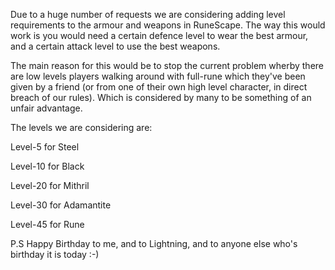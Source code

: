 Due to a huge number of requests we are considering adding level requirements to the armour and weapons in RuneScape. The way this would work is you would need a certain defence level to wear the best armour, and a certain attack level to use the best weapons.

The main reason for this would be to stop the current problem wherby there are low levels players walking around with full-rune which they've been given by a friend (or from one of their own high level character, in direct breach of our rules). Which is considered by many to be something of an unfair advantage.

The levels we are considering are:

Level-5 for Steel

Level-10 for Black

Level-20 for Mithril

Level-30 for Adamantite

Level-45 for Rune

P.S Happy Birthday to me, and to Lightning, and to anyone else who's birthday it is today :-)
